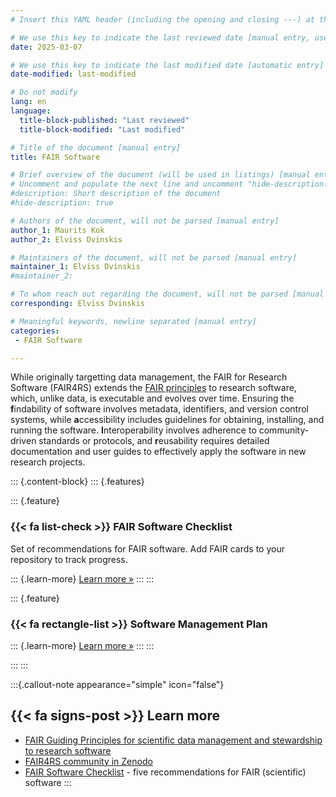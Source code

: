 ```yaml
---
# Insert this YAML header (including the opening and closing ---) at the beginning of the document and fill it out accordingly

# We use this key to indicate the last reviewed date [manual entry, use YYYY-MM-DD]
date: 2025-03-07

# We use this key to indicate the last modified date [automatic entry]
date-modified: last-modified

# Do not modify
lang: en
language: 
  title-block-published: "Last reviewed"
  title-block-modified: "Last modified"

# Title of the document [manual entry]
title: FAIR Software

# Brief overview of the document (will be used in listings) [manual entry]
# Uncomment and populate the next line and uncomment "hide-description: true".
#description: Short description of the document
#hide-description: true

# Authors of the document, will not be parsed [manual entry]
author_1: Maurits Kok
author_2: Elviss Dvinskis

# Maintainers of the document, will not be parsed [manual entry]
maintainer_1: Elviss Dvinskis
#maintainer_2:

# To whom reach out regarding the document, will not be parsed [manual entry]
corresponding: Elviss Dvinskis

# Meaningful keywords, newline separated [manual entry]
categories: 
 - FAIR Software

---
```


While originally targetting data management, the FAIR for Research Software (FAIR4RS) extends the [FAIR principles](../../data/fair_data/fair.md) to research software, which, unlike data, is executable and evolves over time. Ensuring the **f**indability of software involves metadata, identifiers, and version control systems, while **a**ccessibility includes guidelines for obtaining, installing, and running the software. **I**nteroperability involves adherence to community-driven standards or protocols, and **r**eusability requires detailed documentation and user guides to effectively apply the software in new research projects.


::: {.content-block}
::: {.features}

::: {.feature}
### {{< fa list-check >}} FAIR Software Checklist
Set of recommendations for FAIR software. Add FAIR cards to your repository to track progress.

::: {.learn-more}
[Learn more »](./checklist.md)
:::
:::

::: {.feature}
### {{< fa rectangle-list >}} Software Management Plan

::: {.learn-more}
[Learn more »](./software_management_plan.md)
:::
:::

:::
:::


:::{.callout-note appearance="simple" icon="false"}
## {{< fa signs-post >}} Learn more

- [FAIR Guiding Principles for scientific data management and stewardship to research software](https://zenodo.org/records/6623556)
- [FAIR4RS community in Zenodo](https://zenodo.org/communities/fair4rs/records?q=&l=list&p=1&s=10&sort=newest)
- [FAIR Software Checklist](https://fair-software.nl/) - five recommendations for FAIR (scientific) software 
:::